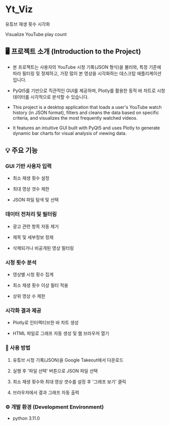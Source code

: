 # Yt_Viz
유튜브 재생 횟수 시각화 

Visualize YouTube play count

## 🖥 프로젝트 소개 (Introduction to the Project)
- 본 프로젝트는 사용자의 YouTube 시청 기록(JSON 형식)을 불러와, 특정 기준에 따라 필터링 및 정제하고, 가장 많이 본 영상을 시각화하는 데스크탑 애플리케이션입니다.
- PyQt5를 기반으로 직관적인 GUI를 제공하며, Plotly를 활용한 동적 바 차트로 시청 데이터를 시각적으로 분석할 수 있습니다.
  
- This project is a desktop application that loads a user's YouTube watch history (in JSON format), filters and cleans the data based on specific criteria, and visualizes the most frequently watched videos.
- It features an intuitive GUI built with PyQt5 and uses Plotly to generate dynamic bar charts for visual analysis of viewing data.

## 💡 주요 기능
### GUI 기반 사용자 입력

- 최소 재생 횟수 설정

- 최대 영상 갯수 제한

- JSON 파일 탐색 및 선택


### 데이터 전처리 및 필터링

- 광고 관련 항목 자동 제거

- 제목 및 세부정보 정제

- 삭제되거나 비공개된 영상 필터링


### 시청 횟수 분석

- 영상별 시청 횟수 집계

- 최소 재생 횟수 이상 필터 적용

- 상위 영상 수 제한

  
### 시각화 결과 제공

- Plotly로 인터랙티브한 바 차트 생성

- HTML 파일로 그래프 자동 생성 및 웹 브라우저 열기

### 📂 사용 방법
1. 유튜브 시청 기록(JSON)을 Google Takeout에서 다운로드

2. 실행 후 '파일 선택' 버튼으로 JSON 파일 선택

3. 최소 재생 횟수와 최대 영상 갯수를 설정 후 '그래프 보기' 클릭

4. 브라우저에서 결과 그래프 자동 출력
  
### ⚙️ 개발 환경 (Development Environment)
- python 3.11.0

